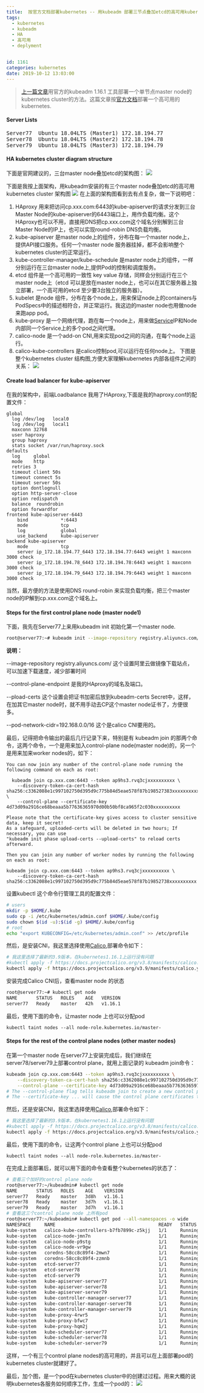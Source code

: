 ```yaml
---
title:  按官方文档部署kubernetes -- 用kubeadm 部署三节点叠加etcd的高可用kubernetes Cluster  
tags:
  - kubernetes
  - kubeadm
  - HA
  - 高可用
  - deplyment


id: 1161
categories: kubernetes
date: 2019-10-12 13:03:00
---
```

> [上一篇文章](https://www.m690.com/archives/1160/)用官方的kubeadm 1.16.1 工具部署一个单节点master node的kubernetes cluster的方法。这篇文章按[官方文档](https://kubernetes.io/docs/setup/production-environment/tools/kubeadm/high-availability/)部署一个高可用的kubernetes.

#### Server Lists
<pre>
Server77  Ubuntu 18.04LTS (Master1) 172.18.194.77
Server78  Ubuntu 18.04LTS (Master2) 172.18.194.78
Server79  Ubuntu 18.04LTS (Master3) 172.18.194.79
</pre>

#### HA kubernetes cluster diagram structure
下面是官网建议的，三台master node叠加etcd的架构图：
![](/images/2019-10-12-17-10-02.png)

下面是我按上面架构，用kubeadm安装的有三个master node叠加etcd的高可用kubernetes cluster 架构图
![](/images/2019-10-12-16-04-32.png)
在上面的架构图看到去有点复杂，做一下说明吧：
1. HAproxy 用来把访问cp.xxx.com:6443的kube-apiserver的请求分发到三台Master Node的kube-apiserver的6443端口上，用作负载均衡。这个HAproxy也可以不用，直接用DNS把cp.xxx.com这个域名分别解到三台Master Node的IP上，也可以实现round-robin DNS负载均衡。
2. kube-apiserver 是master node上的组件，分布在每一个master node上，提供API接口服务。任何一个master node 服务器挂掉，都不会影响整个kubernetes cluster的正常运行。 
3. kube-controller-manager/kube-schedule 是master node上的组件，一样分别运行在三台master node上,提供Pod的控制和调度服务。
4. etcd 组件是一个高可用的一致性 key value 存储，同样会分别运行在三个master node上（etcd 可以是放在master node上，也可以在其它服务器上独立部署，一个高可用的etcd 至少要3台独立的服务器）。
5. kubelet 是node 组件，分布在各个node上，用来保证node上的containers与PodSpecs中的描述相符合，并正常运行。我这边的master node也用做node来跑app pod。
6. kube-proxy 是一个网络代理，跑在每一个node上，用来做[Service](https://kubernetes.io/docs/concepts/services-networking/service/)IP和Node内部同一个Service上的多个pod之间代理。
7. calico-node 是一个add-on CNI,用来实现pod之间的沟通，在每个node上运行。
8. calico-kube-controllers 是calico控制pod,可以运行在任何node上。
下图是整个kubernetes cluster 结构图,方便大家理解kubernetes 内部各组件之间的关系：
![](/images/2019-10-12-17-00-42.png)

#### Create load balancer for kube-apiserver 
在我的架构中，前端Loadbalance 我用了HAproxy,下面是我的haproxy.conf的配置文件：
```
global
  log /dev/log   local0
  log /dev/log   local1
  maxconn 32768
  user haproxy
  group haproxy
  stats socket /var/run/haproxy.sock
defaults
  log     global
  mode    http
  retries 3
  timeout client 50s
  timeout connect 5s
  timeout server 50s
  option dontlognull
  option http-server-close
  option redispatch
  balance  roundrobin
  option forwardfor
frontend kube-apiserver-6443
    bind            *:6443
    mode            tcp 
    log             global
    use_backend     kube-apiserver
backend kube-apiserver
    mode            tcp
    server ip_172.18.194.77_6443 172.18.194.77:6443 weight 1 maxconn 3000 check
    server ip_172.18.194.78_6443 172.18.194.78:6443 weight 1 maxconn 3000 check
    server ip_172.18.194.79_6443 172.18.194.79:6443 weight 1 maxconn 3000 check
```
当然，最方便的方法是使用DNS round-robin 来实现负载均衡，把三个master node的IP解到cp.xxx.com这个域名上。

#### Steps for the first control plane node (master node1)
下面，我先在Server77上来用kubeadm init 初始化第一个master node.
```sh
root@server77:~# kubeadm init --image-repository registry.aliyuncs.com/google_containers --control-plane-endpoint "cp.xxx.com:6443" --pod-network-cidr=192.168.0.0/16 --upload-certs
```

<b>说明：</b>
 
 --image-repository registry.aliyuncs.com/ 这个设置阿里云做镜像下载站点，可以加速下载速度，减少部署时间

 --control-plane-endpoint 是我的HAproxy的域名及端口。

 --pload-certs 这个设置会把证书加密后放到kubeadm-certs Secret中，这样，在加其它master node时，就不用手动去CP这个master node证书了，方便很多。

--pod-network-cidr=192.168.0.0/16 这个是calico CNI要用的。

最后，记得把命令输出的最后几行记录下来，特别是有 kubeadm join 的那两个命令，这两个命令，一个是用来加入control-plane node(master node)的，另一个是用来加来worker nodes的，如下：

```
You can now join any number of the control-plane node running the following command on each as root:

  kubeadm join cp.xxx.com:6443 --token ap9hs3.rvq3cjxxxxxxxxxx \
    --discovery-token-ca-cert-hash sha256:c3362088e1c997102750d395d9c775b84d5eae578f87b198527383xxxxxxxxxx \
    --control-plane --certificate-key 4d73d09a2916ce68beaaa5b77636365970d00b50bf8ca965f2c030xxxxxxxxxx

Please note that the certificate-key gives access to cluster sensitive data, keep it secret!
As a safeguard, uploaded-certs will be deleted in two hours; If necessary, you can use 
"kubeadm init phase upload-certs --upload-certs" to reload certs afterward.

Then you can join any number of worker nodes by running the following on each as root:

kubeadm join cp.xxx.com:6443 --token ap9hs3.rvq3cjxxxxxxxxxx \
    --discovery-token-ca-cert-hash sha256:c3362088e1c997102750d395d9c775b84d5eae578f87b19852738xxxxxxxxxx
``` 

设置kubectl 这个命令行管理工具的配置文件：
```sh
# users
mkdir -p $HOME/.kube
sudo cp -i /etc/kubernetes/admin.conf $HOME/.kube/config
sudo chown $(id -u):$(id -g) $HOME/.kube/config
# root
echo "export KUBECONFIG=/etc/kubernetes/admin.conf" >> /etc/profile
```

然后，是安装CNI，我这里选择使用[Calico](https://docs.projectcalico.org/latest/getting-started/kubernetes/installation/calico),部署命令如下：
```sh
# 我这里选择了最新的3.9版本，在kubernetes1.16.1上运行没有问题
#kubectl apply -f https://docs.projectcalico.org/v3.8/manifests/calico.yaml
kubectl apply -f https://docs.projectcalico.org/v3.9/manifests/calico.yaml
```

安装完成Calico CNI后，查看master node 的状态
```sh
root@server77:~# kubectl get node
NAME       STATUS   ROLES    AGE   VERSION
server77   Ready    master   42h   v1.16.1
```
最后，使用下面的命令，让master node 上也可以分配pod
```
kubectl taint nodes --all node-role.kubernetes.io/master-
```

#### Steps for the rest of the control plane nodes (other master nodes)
在第一个master node 在server77上安装完成后，我们继续在server78/server79上部署control plane，就用上面记录的 kubeadm join命令：
```sh
kubeadm join cp.xxx.com:6443 --token ap9hs3.rvq3cjxxxxxxxxxx \
    --discovery-token-ca-cert-hash sha256:c3362088e1c997102750d395d9c775b84d5eae578f87b198527383xxxxxxxxxx \
    --control-plane --certificate-key 4d73d09a2916ce68beaaa5b77636365970d00b50bf8ca965f2c030xxxxxxxxxx
# The --control-plane flag tells kubeadm join to create a new control plane. 这个参数用来加入control plane node（master node),而不是用来加入worker node.
# The --certificate-key ... will cause the control plane certificates to be downloaded from the kubeadm-certs Secret in the cluster and be decrypted using the given key. 这个参数是用来解密kubeadm-certs 用的，里面记录了kubeadm init时，在第一个control plane生成的，其它后加入的control plane 要使用的所有相关证书
```
然后，还是安装CNI，我这里选择使用[Calico](https://docs.projectcalico.org/latest/getting-started/kubernetes/installation/calico),部署命令如下：
```sh
# 我这里选择了最新的3.9版本，在kubernetes1.16.1上运行没有问题
#kubectl apply -f https://docs.projectcalico.org/v3.8/manifests/calico.yaml
kubectl apply -f https://docs.projectcalico.org/v3.9/manifests/calico.yaml
```
最后，使用下面的命令，让这两个control plane 上也可以分配pod
```
kubectl taint nodes --all node-role.kubernetes.io/master-
```

在完成上面部署后，就可以用下面的命令查看整个kubernetes的状态了：
```sh
# 查看三个加好的control plane node
root@server77:~/kubeadmin# kubectl get node
NAME       STATUS   ROLES    AGE    VERSION
server77   Ready    master   3d8h   v1.16.1
server78   Ready    master   3d7h   v1.16.1
server79   Ready    master   3d7h   v1.16.1
# 查看这三个control plane node 上所有pod
root@server77:~/kubeadmin# kubectl get pod --all-namespaces -o wide
NAMESPACE     NAME                                      READY   STATUS    RESTARTS   AGE     IP               NODE       NOMINATED NODE   READINESS GATES
kube-system   calico-kube-controllers-b7fb7899c-z5kjj   1/1     Running   0          2d14h   192.168.82.65    server79   <none>           <none>
kube-system   calico-node-jmn7n                         1/1     Running   0          3d7h    172.18.194.78    server78   <none>           <none>
kube-system   calico-node-p9stg                         1/1     Running   0          3d7h    172.18.194.77    server77   <none>           <none>
kube-system   calico-node-vr9gw                         1/1     Running   0          3d7h    172.18.194.79    server79   <none>           <none>
kube-system   coredns-58cc8c89f4-2mwn7                  1/1     Running   0          2d14h   192.168.82.66    server79   <none>           <none>
kube-system   coredns-58cc8c89f4-zzmnb                  1/1     Running   0          2d14h   192.168.215.65   server77   <none>           <none>
kube-system   etcd-server77                             1/1     Running   2          3d8h    172.18.194.77    server77   <none>           <none>
kube-system   etcd-server78                             1/1     Running   10         3d7h    172.18.194.78    server78   <none>           <none>
kube-system   etcd-server79                             1/1     Running   5          3d7h    172.18.194.79    server79   <none>           <none>
kube-system   kube-apiserver-server77                   1/1     Running   4          3d8h    172.18.194.77    server77   <none>           <none>
kube-system   kube-apiserver-server78                   1/1     Running   11         3d7h    172.18.194.78    server78   <none>           <none>
kube-system   kube-apiserver-server79                   1/1     Running   5          3d7h    172.18.194.79    server79   <none>           <none>
kube-system   kube-controller-manager-server77          1/1     Running   2          3d8h    172.18.194.77    server77   <none>           <none>
kube-system   kube-controller-manager-server78          1/1     Running   0          3d7h    172.18.194.78    server78   <none>           <none>
kube-system   kube-controller-manager-server79          1/1     Running   0          3d7h    172.18.194.79    server79   <none>           <none>
kube-system   kube-proxy-4rwr5                          1/1     Running   0          3d7h    172.18.194.79    server79   <none>           <none>
kube-system   kube-proxy-bfwc7                          1/1     Running   0          3d7h    172.18.194.78    server78   <none>           <none>
kube-system   kube-proxy-hqm2j                          1/1     Running   0          3d8h    172.18.194.77    server77   <none>           <none>
kube-system   kube-scheduler-server77                   1/1     Running   2          3d8h    172.18.194.77    server77   <none>           <none>
kube-system   kube-scheduler-server78                   1/1     Running   1          3d7h    172.18.194.78    server78   <none>           <none>
kube-system   kube-scheduler-server79                   1/1     Running   0          3d7h    172.18.194.79    server79   <none>           <none>
```
这样，一个有三个control plane nodes的高可用的，并且可以在上面部署pod的kubernetes cluster就建好了。

最后，加个图，是一个pod在kubernetes cluster中的创建过过程。用来大概的说明kubernetes各服务如何顺序工作，生成一个pod的：
![](/images/2019-10-12-23-53-15.png)